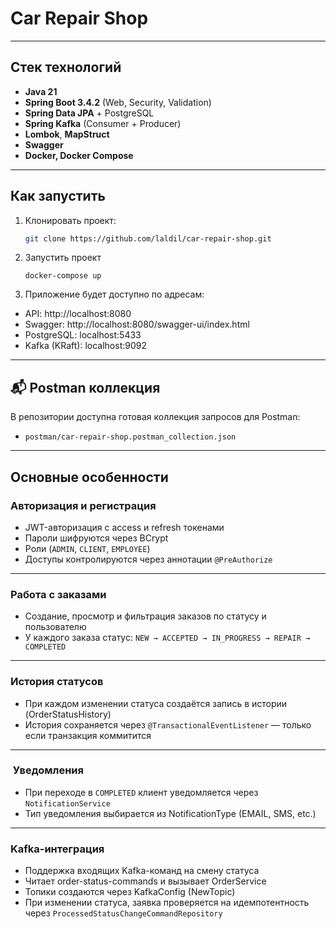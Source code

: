 # Car Repair Shop

---

## Стек технологий

- **Java 21**
- **Spring Boot 3.4.2** (Web, Security, Validation)
- **Spring Data JPA** + PostgreSQL
- **Spring Kafka** (Consumer + Producer)
- **Lombok**, **MapStruct**
- **Swagger**
- **Docker, Docker Compose**

---

## Как запустить

1. Клонировать проект:

   ```bash
   git clone https://github.com/laldil/car-repair-shop.git
   ```
2. Запустить проект
   ```
   docker-compose up
   ```
3. Приложение будет доступно по адресам:
- API: http://localhost:8080
- Swagger: http://localhost:8080/swagger-ui/index.html
- PostgreSQL: localhost:5433
- Kafka (KRaft): localhost:9092

---

## 📬 Postman коллекция

В репозитории доступна готовая коллекция запросов для Postman:

- `postman/car-repair-shop.postman_collection.json`

---

##  Основные особенности


### Авторизация и регистрация

- JWT-авторизация с access и refresh токенами
- Пароли шифруются через BCrypt
- Роли (`ADMIN`, `CLIENT`, `EMPLOYEE`)
- Доступы контролируются через аннотации `@PreAuthorize`

---

### Работа с заказами

- Создание, просмотр и фильтрация заказов по статусу и пользователю
- У каждого заказа статус: `NEW → ACCEPTED → IN_PROGRESS → REPAIR → COMPLETED`

---

### История статусов
- При каждом изменении статуса создаётся запись в истории (OrderStatusHistory)
- История сохраняется через `@TransactionalEventListener` — только если транзакция коммитится

---

### ️ Уведомления
- При переходе в `COMPLETED` клиент уведомляется через `NotificationService`
- Тип уведомления выбирается из NotificationType (EMAIL, SMS, etc.)

---

### Kafka-интеграция
- Поддержка входящих Kafka-команд на смену статуса
- Читает order-status-commands и вызывает OrderService
- Топики создаются через KafkaConfig (NewTopic)
- При изменении статуса, заявка проверяется на идемпотентность через `ProcessedStatusChangeCommandRepository`
